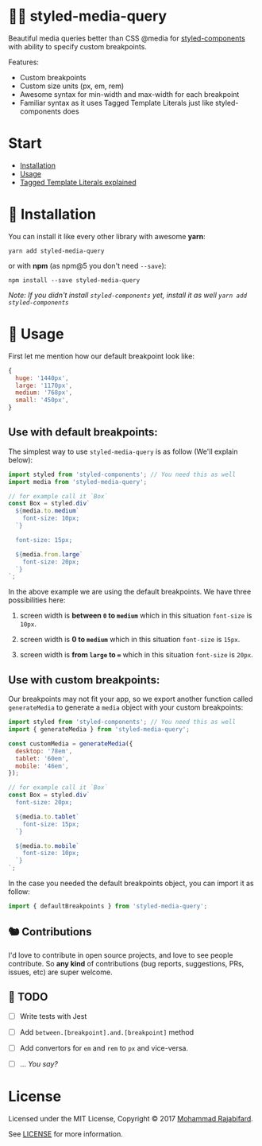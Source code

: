 # 💅💍 styled-media-query
Beautiful media queries better than CSS @media for [styled-components](https://github.com/styled-components/styled-components) with ability to specify custom breakpoints.

Features:
- Custom breakpoints
- Custom size units (px, em, rem)
- Awesome syntax for min-width and max-width for each breakpoint
- Familiar syntax as it uses Tagged Template Literals just like styled-components does

# Start
- [Installation](#installation)
- [Usage](#usage)
- [Tagged Template Literals explained](https://www.styled-components.com/docs/advanced#tagged-template-literals)

# 🌱 Installation
You can install it like every other library with awesome **yarn**:
```
yarn add styled-media-query 
```
or with **npm** (as npm@5 you don't need `--save`):
```
npm install --save styled-media-query 
```

*Note: If you didn't install `styled-components` yet, install it as well `yarn add styled-components`*

# 🍃 Usage
First let me mention how our default breakpoint look like:
```javascript
{
  huge: '1440px',
  large: '1170px',
  medium: '768px',
  small: '450px',
}
```

## Use with default breakpoints:
The simplest way to use `styled-media-query` is as follow (We'll explain below):
```javascript
import styled from 'styled-components'; // You need this as well
import media from 'styled-media-query';

// for example call it `Box`
const Box = styled.div`
  ${media.to.medium`
    font-size: 10px;
  `}

  font-size: 15px;

  ${media.from.large`
    font-size: 20px;
  `}
`;
```
In the above example we are using the default breakpoints. We have three possibilities here:
1. screen width is **between `0` to `medium`** which in this situation `font-size` is `10px`.

2.  screen width is **0 to `medium`** which in this situation `font-size` is `15px`. 

3.  screen width is **from‍ `large` to `∞`** which in this situation `font-size` is `20px`. 


## Use with custom breakpoints:
Our breakpoints may not fit your app, so we export another function called `generateMedia` to generate a `media` object with your custom breakpoints:
```javascript
import styled from 'styled-components'; // You need this as well
import { generateMedia } from 'styled-media-query';

const customMedia = generateMedia({
  desktop: '78em',
  tablet: '60em',
  mobile: '46em',
});

// for example call it `Box`
const Box = styled.div`
  font-size: 20px;

  ${media.to.tablet`
    font-size: 15px;
  `}

  ${media.to.mobile`
    font-size: 10px;
  `}
`;
```

In the case you needed the default breakpoints object, you can import it as follow:
```javascript
import { defaultBreakpoints } from 'styled-media-query';
```

## 🐿 Contributions
I'd love to contribute in open source projects, and love to see people contribute. So **any kind** of contributions (bug reports, suggestions, PRs, issues, etc) are super welcome. 

## 🍿 TODO
- [ ] Write tests with Jest
- [ ] Add `between.[breakpoint].and.[breakpoint]` method
- [ ] Add convertors for `em` and `rem` to `px` and vice-versa.
- [ ] ... *You say?*


# License
Licensed under the MIT License, Copyright © 2017 [Mohammad Rajabifard](https://github.com/morajabi).

See [LICENSE](https://github.com/morajabi/styled-media-query/blob/master/LICENSE) for more information.

